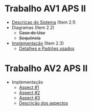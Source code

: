 # Trabalho AV1 APS II

- [Descriçao do Sistema](https://github.com/vinimdocarmo/aps2/blob/master/Descri%C3%A7%C3%A3o.md) (Item 2.1)
- Diagramas (Item 2.2)
  - ~~Caso de Uso~~
  - ~~Sequência~~
- [Implementação](https://github.com/vinimdocarmo/aps2/tree/master/src/com/company) (Item 2.3)
  - [Detalhes e Padrões usados](https://github.com/vinimdocarmo/aps2/blob/master/Padr%C3%B5es.md)
  
# Trabalho AV2 APS II

- Implementação
  - [Aspect #1](https://github.com/vinimdocarmo/aps2/blob/master/src/com/company/payment/BitCoinPaymentAspect.aj)
  - [Aspect #2](https://github.com/vinimdocarmo/aps2/blob/master/src/com/company/payment/NuContaPayment.aj)
  - [Aspect #3](https://github.com/vinimdocarmo/aps2/blob/master/src/com/company/controllers/PaymentControllerAspect.aj)
  - [Descrição dos aspectos](https://github.com/vinimdocarmo/aps2/blob/master/ASPECTS.md#descria%C3%A7%C3%A3o-dos-aspectos)

